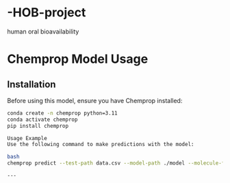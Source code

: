 # -HOB-project
human oral bioavailability
# Chemprop Model Usage

## Installation

Before using this model, ensure you have Chemprop installed:

```bash
conda create -n chemprop python=3.11
conda activate chemprop
pip install chemprop

Usage Example
Use the following command to make predictions with the model:

bash
chemprop predict --test-path data.csv --model-path ./model --molecule-featurizers v1_rdkit_2d_normalized

---
